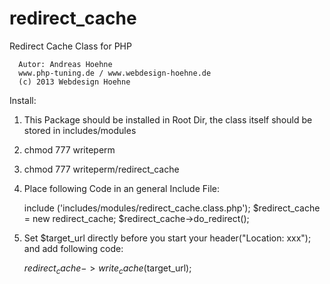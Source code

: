 redirect_cache
==============

Redirect Cache Class for PHP

      Autor: Andreas Hoehne
      www.php-tuning.de / www.webdesign-hoehne.de
      (c) 2013 Webdesign Hoehne

Install:

1)    This Package should be installed in Root Dir, the class itself should be stored in includes/modules

2)    chmod 777 writeperm

3)    chmod 777 writeperm/redirect_cache

4)    Place following Code in an general Include File:
      
      include ('includes/modules/redirect_cache.class.php');
      $redirect_cache = new redirect_cache;
      $redirect_cache->do_redirect();
  
5)    Set $target_url directly before you start your header("Location: xxx"); and add following code:
      
      $redirect_cache->write_cache($target_url);
  
